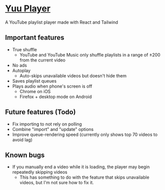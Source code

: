 # [Yuu Player](https://yuu.pages.dev/)
A YouTube playlist player made with React and Tailwind

## Important features
- True shuffle
  - YouTube and YouTube Music only shuffle playlists in a range of ±200 from the current video
- No ads
- Autoplay
  - Auto-skips unavailable videos but doesn't hide them
- Saves playlist queues
- Plays audio when phone's screen is off
  - Chrome on iOS
  - Firefox + desktop mode on Android

## Future features (Todo)
- Fix importing to not rely on polling
- Combine "import" and "update" options
- Improve queue-rendering speed (currently only shows top 70 videos to avoid lag)

## Known bugs
- If you manually end a video while it is loading, the player may begin repeatedly skipping videos
  - This has something to do with the feature that skips unavailable videos, but I'm not sure how to fix it.
